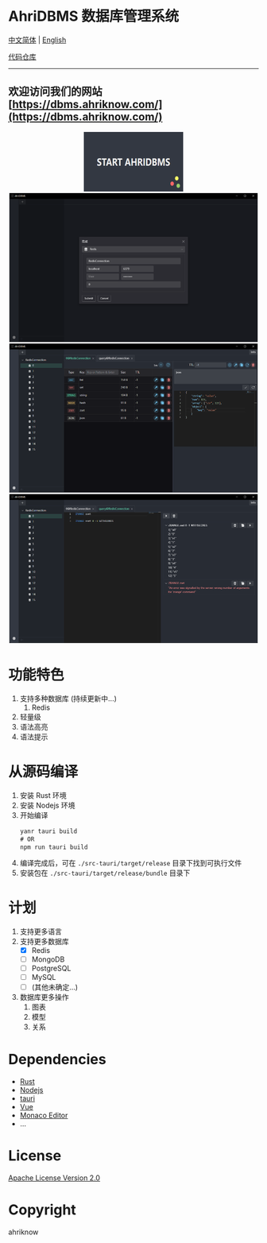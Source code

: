 # AhriDBMS 数据库管理系统

[中文简体](.) | [English](./README.en.md)

[代码仓库](https://git.ahriknow.com/ahriknow/ahridbms-client-rust)

----
欢迎访问我们的网站 [https://dbms.ahriknow.com/](https://dbms.ahriknow.com/)
----

<div align=center>
<img src="./screenshot/0.png" style="width: 200px; height: 120px">
</div>
<div align=center>
<img src="./screenshot/1.png" style="width: 500px; height: 300px">
</div>
<div align=center>
<img src="./screenshot/2.png" style="width: 500px; height: 300px">
</div>
<div align=center>
<img src="./screenshot/3.png" style="width: 500px; height: 300px">
</div>

# 功能特色
1. 支持多种数据库 (持续更新中...)
   1. Redis
2. 轻量级
3. 语法高亮
4. 语法提示

# 从源码编译
1. 安装 Rust 环境
2. 安装 Nodejs 环境
3. 开始编译
   ```shell
   yanr tauri build
   # OR
   npm run tauri build
   ```
4. 编译完成后，可在 `./src-tauri/target/release` 目录下找到可执行文件
5. 安装包在 `./src-tauri/target/release/bundle` 目录下

# 计划
1. 支持更多语言
2. 支持更多数据库
   - [x] Redis
   - [ ] MongoDB
   - [ ] PostgreSQL
   - [ ] MySQL
   - [ ] (其他未确定...)
3. 数据库更多操作
   1. 图表
   2. 模型
   3. 关系

# Dependencies
- [Rust](https://www.rust-lang.org/)
- [Nodejs](https://nodejs.org/)
- [tauri](https://tauri.app/)
- [Vue](https://vuejs.org/)
- [Monaco Editor](https://microsoft.github.io/monaco-editor/)
- ...

# License
[Apache License Version 2.0](./LICENSE)

# Copyright
ahriknow


